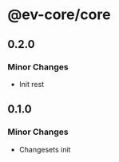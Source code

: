 # @ev-core/core

## 0.2.0

### Minor Changes

- Init rest

## 0.1.0

### Minor Changes

- Changesets init
